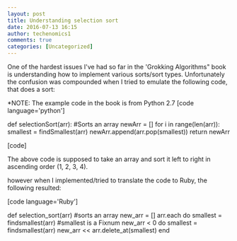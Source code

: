 ```yaml
---
layout: post
title: Understanding selection sort
date: 2016-07-13 16:15
author: techenomics1
comments: true
categories: [Uncategorized]
---
```

One of the hardest issues I've had so far in the 'Grokking Algorithms" book is understanding how to implement various sorts/sort types.  Unfortunately the confusion was compounded when I tried to emulate the following code, that does a sort:

*NOTE: The example code in the book is from Python 2.7
[code language='python']


def selectionSort(arr): #Sorts an array
  newArr = []
  for i in range(len(arr)):
    smallest = findSmallest(arr)
    newArr.append(arr.pop(smallest))
  return newArr


[code]

The above code is supposed to take an array and sort it left to right in ascending order (1, 2, 3, 4).  

however when I implemented/tried to translate the code to Ruby, the following resulted:

[code language='Ruby']

def selection_sort(arr) #sorts an array
new_arr = []
arr.each do
    smallest = findsmallest(arr)   #smallest is a Fixnum
    new_arr &lt; 0 do
  smallest = findsmallest(arr)
  new_arr &lt;&lt; arr.delete_at(smallest)
end

